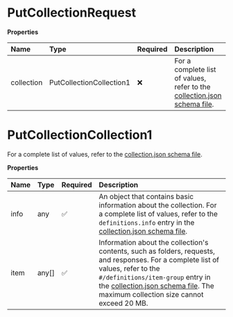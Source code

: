 # PutCollectionRequest

**Properties**

| Name       | Type                     | Required | Description                                                                                                                                   |
| :--------- | :----------------------- | :------- | :-------------------------------------------------------------------------------------------------------------------------------------------- |
| collection | PutCollectionCollection1 | ❌       | For a complete list of values, refer to the [collection.json schema file](https://schema.postman.com/json/collection/v2.1.0/collection.json). |

# PutCollectionCollection1

For a complete list of values, refer to the [collection.json schema file](https://schema.postman.com/json/collection/v2.1.0/collection.json).

**Properties**

| Name | Type  | Required | Description                                                                                                                                                                                                                                                                                                                   |
| :--- | :---- | :------- | :---------------------------------------------------------------------------------------------------------------------------------------------------------------------------------------------------------------------------------------------------------------------------------------------------------------------------- |
| info | any   | ✅       | An object that contains basic information about the collection. For a complete list of values, refer to the `definitions.info` entry in the [collection.json schema file](https://schema.postman.com/json/collection/v2.1.0/collection.json).                                                                                 |
| item | any[] | ✅       | Information about the collection's contents, such as folders, requests, and responses. For a complete list of values, refer to the `#/definitions/item-group` entry in the [collection.json schema file](https://schema.postman.com/json/collection/v2.1.0/collection.json). The maximum collection size cannot exceed 20 MB. |

<!-- This file was generated by liblab | https://liblab.com/ -->
